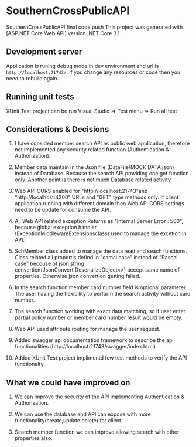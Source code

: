 # SouthernCrossPublicAPI
SouthernCrossPublicAPI final code push
This project was generated with [ASP.NET Core Web API] version .NET Core 3.1

## Development server

Application is runing debug mode in dev environment and url is `http://localhost:21743/`. if you change any resources or code then you need to rebuild again.

## Running unit tests

XUnit Test project can be run Visual Studio => Test menu => Run all test

## Considerations & Decisions

01) I have consided member search API as public web application, therefore not implemented any security related function (Authentication & Authorization).

02) Member data maintain in the Json file (DataFile/MOCK DATA.json) instead of Database. Because the search API providing one get function only. Another point is there is not much Database related activity.

03) Web API CORS enabled for "http://localhost:21743"and "http://localhost:4200" URLs and "GET" type methods only. If client application running with different domain then Web API CORS settings need to be update for consume the API. 

04) All Web API related exception Returns as "Internal Server Error : 500", becouse global exception handler (ExceptionMiddlewareExtensionsclass) used to manage the excetion in API.

05) SchMember class added to manage the data read and seach functions. Class related all propertis defind in "camal case" instead of "Pascal case" becouse of json string convertion(JsonConvert.DeserializeObject<>) accept same name of properties. Otherwise json convertion getting falied.

06) In the search function member card number field is optional parameter. The user having the flexibility to perform the search activity without card number.

07) The search function working with exact data matching, so if user enter partial policy number or member card number result would be empty.

08) Web API used attribute routing for manage the user request.

9) Added swagger api documentation framework to describe the api functionalities (http://localhost:21743/swagger/index.html).

10) Added XUnit Test project implimentd few test methods to verify the API functionalty. 

## What we could have improved on

01) We can improve the security of the API implementing Authentication & Authorization.

02) We can use the database and API can expose  with more functionality(create,update delete) for client.

03) Search member function we can improve allowing search with other properties also.
